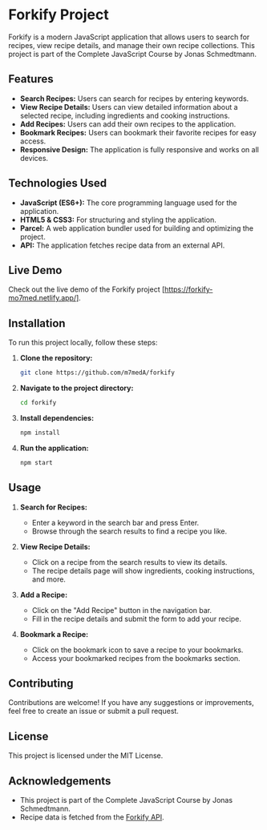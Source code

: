 # Forkify Project

Forkify is a modern JavaScript application that allows users to search for recipes, view recipe details, and manage their own recipe collections. This project is part of the Complete JavaScript Course by Jonas Schmedtmann.

## Features

- **Search Recipes:** Users can search for recipes by entering keywords.
- **View Recipe Details:** Users can view detailed information about a selected recipe, including ingredients and cooking instructions.
- **Add Recipes:** Users can add their own recipes to the application.
- **Bookmark Recipes:** Users can bookmark their favorite recipes for easy access.
- **Responsive Design:** The application is fully responsive and works on all devices.

## Technologies Used

- **JavaScript (ES6+):** The core programming language used for the application.
- **HTML5 & CSS3:** For structuring and styling the application.
- **Parcel:** A web application bundler used for building and optimizing the project.
- **API:** The application fetches recipe data from an external API.

## Live Demo

Check out the live demo of the Forkify project [https://forkify-mo7med.netlify.app/].

## Installation

To run this project locally, follow these steps:

1. **Clone the repository:**
    ```bash
    git clone https://github.com/m7medA/forkify
    ```

2. **Navigate to the project directory:**
    ```bash
    cd forkify
    ```

3. **Install dependencies:**
    ```bash
    npm install
    ```

4. **Run the application:**
    ```bash
    npm start
    ```

## Usage

1. **Search for Recipes:**
   - Enter a keyword in the search bar and press Enter.
   - Browse through the search results to find a recipe you like.

2. **View Recipe Details:**
   - Click on a recipe from the search results to view its details.
   - The recipe details page will show ingredients, cooking instructions, and more.

3. **Add a Recipe:**
   - Click on the "Add Recipe" button in the navigation bar.
   - Fill in the recipe details and submit the form to add your recipe.

4. **Bookmark a Recipe:**
   - Click on the bookmark icon to save a recipe to your bookmarks.
   - Access your bookmarked recipes from the bookmarks section.

## Contributing

Contributions are welcome! If you have any suggestions or improvements, feel free to create an issue or submit a pull request.

## License

This project is licensed under the MIT License.

## Acknowledgements

- This project is part of the Complete JavaScript Course by Jonas Schmedtmann.
- Recipe data is fetched from the [Forkify API](https://forkify-api.herokuapp.com/).

